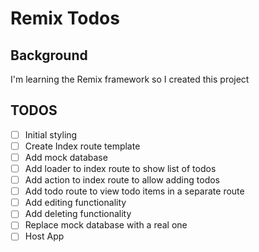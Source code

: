 # Remix Todos

## Background

I'm learning the Remix framework so I created this project

## TODOS

- [ ] Initial styling
- [ ] Create Index route template
- [ ] Add mock database
- [ ] Add loader to index route to show list of todos
- [ ] Add action to index route to allow adding todos
- [ ] Add todo route to view todo items in a separate route
- [ ] Add editing functionality
- [ ] Add deleting functionality
- [ ] Replace mock database with a real one
- [ ] Host App
